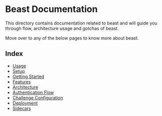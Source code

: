 # Beast Documentation

This directory contains documentation related to beast and will guide you through flow, architecture usage and gotchas of beast.

Move over to any of the below pages to know more about beast.

## Index

* [Usage](/Usage.md)
* [Setup](/Setup.md)
* [Getting Started](/GettingStarted.md)
* [Features](/Features.md)
* [Architecture](/Architecture.md)
* [Authentication Flow](/APIAuth.md)
* [Challenge Configuration](/ChallConfig.md)
* [Deployment](/Deployment.md)
* [Sidecars](/Sidecars.md)
